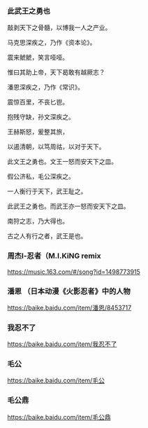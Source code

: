 ### 此武王之勇也

敲剥天下之骨髓，以博我一人之产业。

马克思深疾之，乃作《资本论》。

震来虩虩，笑言哑哑。

惟曰其助上帝，天下曷敢有越厥志？

潘恩深疾之，乃作《常识》。

震惊百里，不丧匕鬯。

抱残守缺，孙文深疾之。

王赫斯怒，爰整其旅，

以遏清朝，以笃周祜，以对于天下。

此文王之勇也。文王一怒而安天下之皿。

假公济私，毛公深疾之。

一人衡行于天下，武王耻之。

此武王之勇也。而武王亦一怒而安天下之皿。

南狩之志，乃大得也。

古之人有行之者，武王是也。

### 周杰l-忍者（M.I.KiNG remix
https://music.163.com/#/song?id=1498773915

### 潘恩 （日本动漫《火影忍者》中的人物
https://baike.baidu.com/item/潘恩/8453717

### 我忍不了
https://baike.baidu.com/item/我忍不了

### 毛公
https://baike.baidu.com/item/毛公

### 毛公鼎
https://baike.baidu.com/item/毛公鼎
